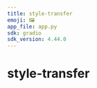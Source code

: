 ```yaml
---
title: style-transfer
emoji: 🖼️
app_file: app.py
sdk: gradio
sdk_version: 4.44.0
---
```

# style-transfer

